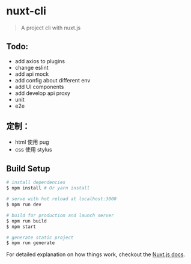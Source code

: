 # nuxt-cli

> A project cli with nuxt.js

## Todo:
- add axios to plugins
- change eslint
- add api mock
- add config about different env
- add UI components
- add develop api proxy
- unit
- e2e

## 定制：
- html 使用 pug
- css 使用 stylus

## Build Setup

``` bash
# install dependencies
$ npm install # Or yarn install

# serve with hot reload at localhost:3000
$ npm run dev

# build for production and launch server
$ npm run build
$ npm start

# generate static project
$ npm run generate
```

For detailed explanation on how things work, checkout the [Nuxt.js docs](https://github.com/nuxt/nuxt.js).
